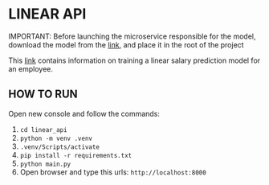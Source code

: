 # LINEAR API

IMPORTANT: Before launching the microservice responsible for the model, download the model from the [link](https://drive.google.com/file/d/1LnnAOSzzA9lu1uCOhvX5UZteiEI1ywWJ/view?usp=sharing), and place it in the root of the project

This [link](https://colab.research.google.com/drive/1L-HyM9x-ScFfNNgd4c6KLvNkwvXSeUyl?usp=sharing) contains information on training a linear salary prediction model for an employee.

## HOW TO RUN
Open new console and follow the commands:
1. ```cd linear_api```
2. ```python -m venv .venv```
3. ```.venv/Scripts/activate```
4. ```pip install -r requirements.txt```
6. ```python main.py```
7. Open browser and type this urls: ```http://localhost:8000```
